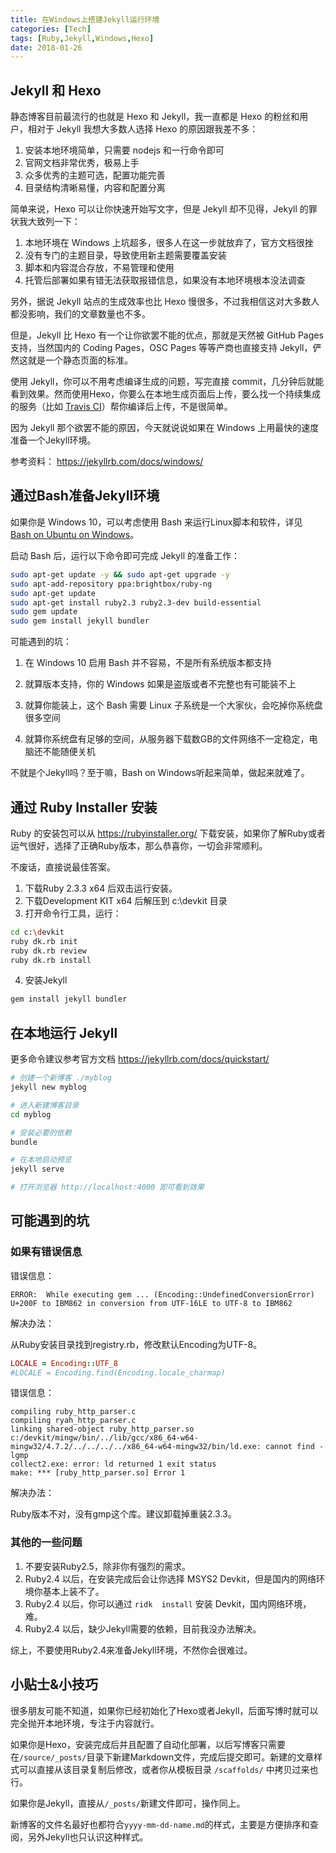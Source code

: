 ```yaml
---
title: 在Windows上搭建Jekyll运行环境
categories: [Tech]
tags: [Ruby,Jekyll,Windows,Hexo]
date: 2018-01-26
---
```


## Jekyll 和 Hexo

静态博客目前最流行的也就是 Hexo 和 Jekyll，我一直都是 Hexo 的粉丝和用户，相对于 Jekyll 我想大多数人选择 Hexo 的原因跟我差不多：

1. 安装本地环境简单，只需要 nodejs 和一行命令即可
2. 官网文档非常优秀，极易上手
3. 众多优秀的主题可选，配置功能完善
4. 目录结构清晰易懂，内容和配置分离

简单来说，Hexo 可以让你快速开始写文字，但是 Jekyll 却不见得，Jekyll 的罪状我大致列一下：

1. 本地环境在 Windows 上坑超多，很多人在这一步就放弃了，官方文档很挫
2. 没有专门的主题目录，导致使用新主题需要覆盖安装
3. 脚本和内容混合存放，不易管理和使用
4. 托管后部署如果有错无法获取报错信息，如果没有本地环境根本没法调查

另外，据说 Jekyll 站点的生成效率也比 Hexo 慢很多，不过我相信这对大多数人都没影响，我们的文章数量也不多。

但是，Jekyll 比 Hexo 有一个让你欲罢不能的优点，那就是天然被 GitHub Pages 支持，当然国内的 Coding Pages，OSC Pages 等等产商也直接支持 Jekyll，俨然这就是一个静态页面的标准。

使用 Jekyll，你可以不用考虑编译生成的问题，写完直接 commit，几分钟后就能看到效果。然而使用Hexo，你要么在本地生成页面后上传，要么找一个持续集成的服务（比如 [Travis CI](https://travis-ci.org/)）帮你编译后上传，不是很简单。

因为 Jekyll 那个欲罢不能的原因，今天就说说如果在 Windows 上用最快的速度准备一个Jekyll环境。

参考资料： https://jekyllrb.com/docs/windows/

## 通过Bash准备Jekyll环境

如果你是 Windows 10，可以考虑使用 Bash 来运行Linux脚本和软件，详见 [Bash on Ubuntu on Windows](https://msdn.microsoft.com/en-us/commandline/wsl/about)。

启动 Bash 后，运行以下命令即可完成 Jekyll 的准备工作：

```bash
sudo apt-get update -y && sudo apt-get upgrade -y
sudo apt-add-repository ppa:brightbox/ruby-ng
sudo apt-get update
sudo apt-get install ruby2.3 ruby2.3-dev build-essential
sudo gem update
sudo gem install jekyll bundler
```

可能遇到的坑：

1. 在 Windows 10 启用 Bash 并不容易，不是所有系统版本都支持

2. 就算版本支持，你的 Windows 如果是盗版或者不完整也有可能装不上

3. 就算你能装上，这个 Bash 需要 Linux 子系统是一个大家伙，会吃掉你系统盘很多空间

4. 就算你系统盘有足够的空间，从服务器下载数GB的文件网络不一定稳定，电脑还不能随便关机


不就是个Jekyll吗？至于嘛，Bash on Windows听起来简单，做起来就难了。

## 通过 Ruby Installer 安装

Ruby 的安装包可以从 https://rubyinstaller.org/ 下载安装，如果你了解Ruby或者运气很好，选择了正确Ruby版本，那么恭喜你，一切会非常顺利。

不废话，直接说最佳答案。

1. 下载Ruby 2.3.3 x64 后双击运行安装。
2. 下载Development KIT x64 后解压到 c:\devkit 目录
3. 打开命令行工具，运行：


```bash
cd c:\devkit
ruby dk.rb init
ruby dk.rb review
ruby dk.rb install
```

4. 安装Jekyll

```bash
gem install jekyll bundler
```

## 在本地运行 Jekyll

更多命令建议参考官方文档 https://jekyllrb.com/docs/quickstart/

```bash
# 创建一个新博客 ./myblog
jekyll new myblog

# 进入新建博客目录
cd myblog

# 安装必要的依赖
bundle

# 在本地启动预览
jekyll serve

# 打开浏览器 http://localhost:4000 即可看到效果
```

## 可能遇到的坑

### 如果有错误信息

错误信息：

```
ERROR:  While executing gem ... (Encoding::UndefinedConversionError)
U+200F to IBM862 in conversion from UTF-16LE to UTF-8 to IBM862
```

解决办法：

从Ruby安装目录找到registry.rb，修改默认Encoding为UTF-8。

```ruby
LOCALE = Encoding::UTF_8
#LOCALE = Encoding.find(Encoding.locale_charmap)
```

错误信息：

```
compiling ruby_http_parser.c
compiling ryah_http_parser.c
linking shared-object ruby_http_parser.so
c:/devkit/mingw/bin/../lib/gcc/x86_64-w64-mingw32/4.7.2/../../../../x86_64-w64-mingw32/bin/ld.exe: cannot find -lgmp
collect2.exe: error: ld returned 1 exit status
make: *** [ruby_http_parser.so] Error 1
```

解决办法：

Ruby版本不对，没有gmp这个库。建议卸载掉重装2.3.3。

### 其他的一些问题

1. 不要安装Ruby2.5，除非你有强烈的需求。
2. Ruby2.4 以后，在安装完成后会让你选择 MSYS2 Devkit，但是国内的网络环境你基本上装不了。
3. Ruby2.4 以后，你可以通过 `ridk  install` 安装 Devkit，国内网络环境，难。
4. Ruby2.4 以后，缺少Jekyll需要的依赖，目前我没办法解决。

综上，不要使用Ruby2.4来准备Jekyll环境，不然你会很难过。

## 小贴士&小技巧

很多朋友可能不知道，如果你已经初始化了Hexo或者Jekyll，后面写博时就可以完全抛开本地环境，专注于内容就行。

如果你是Hexo，安装完成后并且配置了自动化部署，以后写博客只需要在`/source/_posts/`目录下新建Markdown文件，完成后提交即可。新建的文章样式可以直接从该目录复制后修改，或者你从模板目录 `/scaffolds/` 中拷贝过来也行。

如果你是Jekyll，直接从`/_posts/`新建文件即可，操作同上。

新博客的文件名最好也都符合`yyyy-mm-dd-name.md`的样式，主要是方便排序和查阅，另外Jekyll也只认识这种样式。